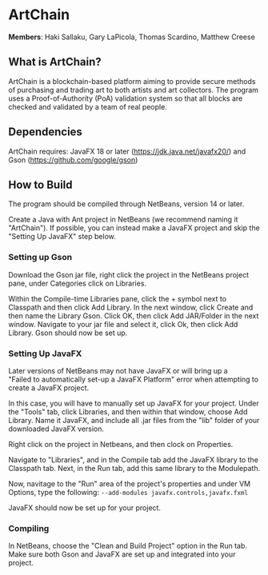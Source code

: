 # ArtChain

**Members**: Haki Sallaku, Gary LaPicola, Thomas Scardino, Matthew Creese

## What is ArtChain?

ArtChain is a blockchain-based platform aiming to provide secure methods of purchasing and trading art to both artists and art collectors. The program uses a Proof-of-Authority (PoA) validation system so that all blocks are checked and validated by a team of real people.

## Dependencies

ArtChain requires: JavaFX 18 or later (https://jdk.java.net/javafx20/) and Gson (https://github.com/google/gson)

## How to Build

The program should be compiled through NetBeans, version 14 or later. 

Create a Java with Ant project in NetBeans (we recommend naming it "ArtChain"). If possible, you can instead make a JavaFX project and skip the "Setting Up JavaFX" step below.

### Setting up Gson

Download the Gson jar file, right click the project in the NetBeans project pane, under Categories click on Libraries. 

Within the Compile-time Libraries pane, click the + symbol next to Classpath and then click Add Library. In the next window, click Create and then name the Library Gson. Click OK, then click Add JAR/Folder in the next window. Navigate to your jar file and select it, click Ok, then click Add Library. Gson should now be set up.

### Setting Up JavaFX

Later versions of NetBeans may not have JavaFX or will bring up a "Failed to automatically set-up a JavaFX Platform" error when attempting to create a JavaFX project. 

In this case, you will have to manually set up JavaFX for your project. 
Under the "Tools" tab, click Libraries, and then within that window, choose Add Library. Name it JavaFX, and include all .jar files from the "lib" folder of your downloaded JavaFX version.

Right click on the project in Netbeans, and then clock on Properties.

Navigate to "Libraries", and in the Compile tab add the JavaFX library to the Classpath tab. 
Next, in the Run tab, add this same library to the Modulepath.

Now, navitage to the "Run" area of the project's properties and under VM Options, type the following:
``--add-modules javafx.controls,javafx.fxml``

JavaFX should now be set up for your project.

### Compiling

In NetBeans, choose the "Clean and Build Project" option in the Run tab. Make sure both Gson and JavaFX are set up and integrated into your project.
